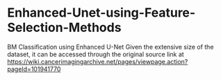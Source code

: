 # Enhanced-Unet-using-Feature-Selection-Methods
BM Classification using Enhanced U-Net Given the extensive size of the dataset, it can be accessed through the original source link at https://wiki.cancerimagingarchive.net/pages/viewpage.action?pageId=101941770
